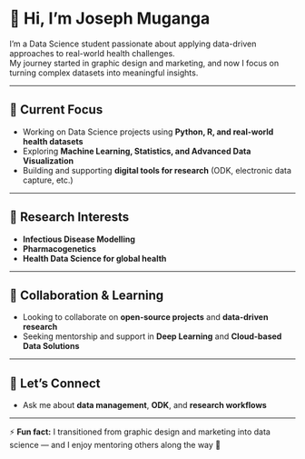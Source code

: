 # 👋 Hi, I’m Joseph Muganga  

I’m a Data Science student passionate about applying data-driven approaches to real-world health challenges.  
My journey started in graphic design and marketing, and now I focus on turning complex datasets into meaningful insights.  

---

## 🔭 Current Focus  
- Working on Data Science projects using **Python, R, and real-world health datasets**  
- Exploring **Machine Learning, Statistics, and Advanced Data Visualization**  
- Building and supporting **digital tools for research** (ODK, electronic data capture, etc.)  

---

## 🧭 Research Interests  
- **Infectious Disease Modelling**  
- **Pharmacogenetics**  
- **Health Data Science for global health**  

---

## 🤝 Collaboration & Learning  
- Looking to collaborate on **open-source projects** and **data-driven research**  
- Seeking mentorship and support in **Deep Learning** and **Cloud-based Data Solutions**  

---

## 💬 Let’s Connect  
- Ask me about **data management**, **ODK**, and **research workflows**  

---

⚡ **Fun fact:** I transitioned from graphic design and marketing into data science — and I enjoy mentoring others along the way 🚀  
